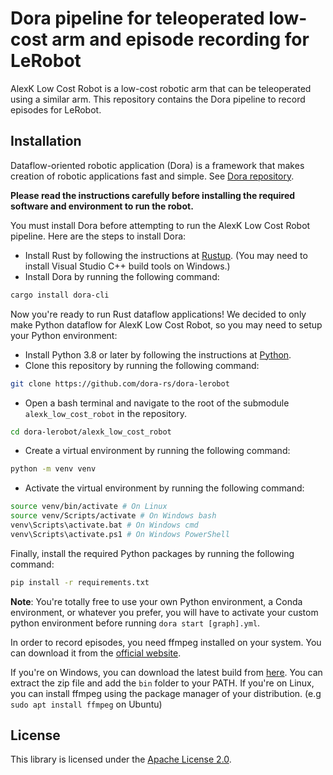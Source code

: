 # Dora pipeline for teleoperated low-cost arm and episode recording for LeRobot

AlexK Low Cost Robot is a low-cost robotic arm that can be teleoperated using a similar arm. This repository contains
the Dora pipeline to record episodes for LeRobot.

## Installation

Dataflow-oriented robotic application (Dora) is a framework that makes creation of robotic applications fast and simple.
See [Dora repository](https://github.com/dora-rs/dora).

**Please read the instructions carefully before installing the required software and environment to run the robot.**

You must install Dora before attempting to run the AlexK Low Cost Robot pipeline. Here are the steps to install Dora:

- Install Rust by following the instructions at [Rustup](https://rustup.rs/). (You may need to install Visual Studio C++
  build tools on Windows.)
- Install Dora by running the following command:

```bash
cargo install dora-cli
```

Now you're ready to run Rust dataflow applications! We decided to only make Python dataflow for AlexK Low Cost Robot, so
you may need to setup your Python environment:

- Install Python 3.8 or later by following the instructions at [Python](https://www.python.org/downloads/).
- Clone this repository by running the following command:

```bash
git clone https://github.com/dora-rs/dora-lerobot
```

- Open a bash terminal and navigate to the root of the submodule `alexk_low_cost_robot` in the repository.

```bash
cd dora-lerobot/alexk_low_cost_robot
```

- Create a virtual environment by running the following command:

```bash
python -m venv venv
```

- Activate the virtual environment by running the following command:

```bash
source venv/bin/activate # On Linux
source venv/Scripts/activate # On Windows bash
venv\Scripts\activate.bat # On Windows cmd
venv\Scripts\activate.ps1 # On Windows PowerShell
```

Finally, install the required Python packages by running the following command:

```bash
pip install -r requirements.txt
```

**Note**: You're totally free to use your own Python environment, a Conda environment, or whatever you prefer, you will have to activate 
your custom python environment before running `dora start [graph].yml`.

In order to record episodes, you need ffmpeg installed on your system. You can download it from the [official website](https://ffmpeg.org/download.html).

If you're on Windows, you can download the latest build from [here](https://ffmpeg.zeranoe.com/builds/). You can extract the zip file and add the `bin` folder to your PATH.
If you're on Linux, you can install ffmpeg using the package manager of your distribution. (e.g `sudo apt install ffmpeg` on Ubuntu)

## License

This library is licensed under the [Apache License 2.0](../../LICENSE).